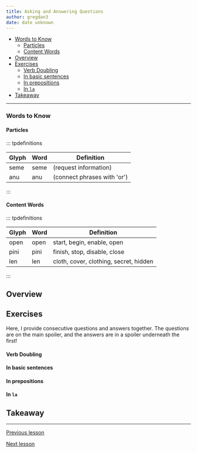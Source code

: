 ```yaml
---
title: Asking and Answering Questions
author: gregdan3
date: date unknown
---
```



<!-- toc -->

  - [Words to Know](#words-to-know)
    - [Particles](#particles)
    - [Content Words](#content-words)
- [Overview](#overview)
- [Exercises](#exercises)
    - [Verb Doubling](#verb-doubling)
    - [In basic sentences](#in-basic-sentences)
    - [In prepositions](#in-prepositions)
    - [In `la`](#in-la)
- [Takeaway](#takeaway)

<!-- tocstop -->

---

### Words to Know

#### Particles

::: tpdefinitions

| Glyph | Word | Definition                  |
| ----- | ---- | --------------------------- |
| seme  | seme | (request information)       |
| anu   | anu  | (connect phrases with 'or') |

:::

#### Content Words

::: tpdefinitions

| Glyph | Word | Definition                             |
| ----- | ---- | -------------------------------------- |
| open  | open | start, begin, enable, open             |
| pini  | pini | finish, stop, disable, close           |
| len   | len  | cloth, cover, clothing, secret, hidden |

:::

## Overview

## Exercises

Here, I provide consecutive questions and answers together. The questions are on the main spoiler, and the answers are in a spoiler underneath the first!

#### Verb Doubling

#### In basic sentences

#### In prepositions

#### In `la`

## Takeaway

---

[Previous lesson](./la.html)

[Next lesson](./pini.html)

